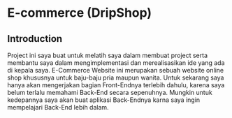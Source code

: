 # E-commerce (DripShop)

## Introduction

Project ini saya buat untuk melatih saya dalam membuat project serta membantu saya dalam mengimplementasi dan merealisasikan ide yang ada di kepala saya. E-Commerce Website ini merupakan sebuah website online shop khususnya untuk baju-baju pria maupun wanita. Untuk sekarang saya hanya akan mengerjakan bagian Front-Endnya terlebih dahulu, karena saya belum terlalu memahami Back-End secara sepenuhnya. Mungkin untuk kedepannya saya akan buat aplikasi Back-Endnya karna saya ingin mempelajari Back-End lebih dalam.
